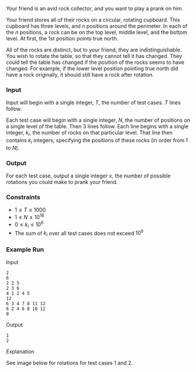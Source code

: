 Your friend is an avid rock collector, and you want to play a prank on him.

Your friend stores all of their rocks on a circular, rotating cupboard. This cupboard has three levels, and $n$ positions around the perimeter. In each of the $n$ positions, a rock can be on the top level, middle level, and the bottom level. At first, the 1st position points true north.

All of the rocks are distinct, but to your friend, they are indistinguishable. You wish to rotate the table, so that they cannot tell it has changed. They could tell the table has changed if the position of the rocks seems to have changed. For example, if the lower level position pointing true north did have a rock originally, it should still have a rock after rotation.

### Input

Input will begin with a single integer, $T$, the number of test cases.  $T$ lines follow.

Each test case will begin with a single integer, $N$, the number of positions on a single level of the table.
Then 3 lines follow. Each line begins with a single integer, $k_i$, the number of rocks on that particular level. That line then contains $k_i$ integers, specifying the positions of these rocks (in order from $1$ to $N$).
### Output

For each test case, output a single integer $x$, the number of possible rotations you could make to prank your friend.

### Constraints

* $1 \leq T \leq 1000$
* $1 \leq N \leq 10^{18}$
* $0 \leq k_i \leq 10^6$
* The sum of $k_i$ over all test cases does not exceed $10^6$

### Example Run

Input
```
2
6
2 2 5
2 3 6
4 1 2 4 5
12
6 3 4 7 8 11 12
6 2 4 6 8 10 12
0
```

Output
```
1
2
```

Explanation

See image below for rotations for test cases 1 and 2.
